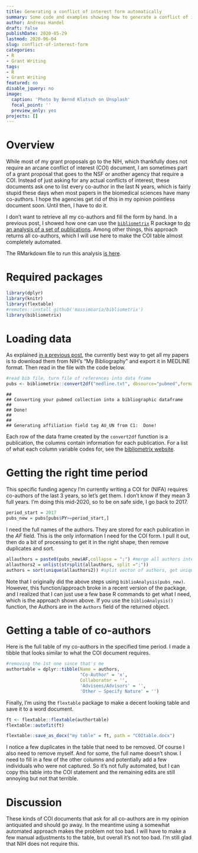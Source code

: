 ```yaml
---
title: Generating a conflict of interest form automatically
summary: Some code and examples showing how to generate a conflict of interest statement required by some funding agencies in an almost completely automated manner. 
author: Andreas Handel
draft: false
publishDate: 2020-05-29
lastmod: 2020-06-04
slug: conflict-of-interest-form
categories: 
- R 
- Grant Writing
tags: 
- R 
- Grant Writing
featured: no
disable_jquery: no
image:
  caption: 'Photo by Bernd Klutsch on Unsplash'
  focal_point: ''
  preview_only: yes
projects: []
---
```


<link href="{{< blogdown/postref >}}index_files/tabwid/tabwid.css" rel="stylesheet" />

# Overview

While most of my grant proposals go to the NIH, which thankfully does not require an arcane conflict of interest (COI) document, I am sometimes part of a grant proposal that goes to the NSF or another agency that require a COI. Instead of just asking for any actual conflicts of interest, these documents ask one to list every co-author in the last N years, which is fairly stupid these days when most papers in the biomedical sciences have many co-authors. I hope the agencies get rid of this in my opinion pointless document soon. Until then, I have to do it.

I don’t want to retrieve all my co-authors and fill the form by hand. In a previous post, I showed how one can use the [`bibliometrix`](https://www.bibliometrix.org/) R package to [do an analysis of a set of publications](/posts/publications-analysis-2/). Among other things, this approach returns all co-authors, which I will use here to make the COI table almost completely automated.

The RMarkdown file to run this analysis [is here](/post/2020-05-29-automate-conflict-of-interest-form/index.Rmarkdown).

# Required packages

``` r
library(dplyr)
library(knitr)
library(flextable)
#remotes::install_github('massimoaria/bibliometrix')
library(bibliometrix)
```

# Loading data

As explained [in a previous post](/posts/publications-analysis-2/), the currently best way to get all my papers is to download them from NIH’s “My Bibliography” and export it in MEDLINE format. Then read in the file with the code below.

``` r
#read bib file, turn file of references into data frame
pubs <- bibliometrix::convert2df("medline.txt", dbsource="pubmed",format="pubmed") 
```

    ## 
    ## Converting your pubmed collection into a bibliographic dataframe
    ## 
    ## Done!
    ## 
    ## 
    ## Generating affiliation field tag AU_UN from C1:  Done!

Each row of the data frame created by the `convert2df` function is a publication, the columns contain information for each publication.
For a list of what each column variable codes for, see the [bibliometrix website](https://www.bibliometrix.org/).

# Getting the right time period

This specific funding agency I’m currently writing a COI for (NIFA) requires co-authors of the last 3 years, so let’s get them. I don’t know if they mean 3 full years. I’m doing this mid-2020, so to be on safe side, I go back to 2017.

``` r
period_start = 2017
pubs_new = pubs[pubs$PY>=period_start,]
```

I need the full names of the authors. They are stored for each publication in the *AF* field. This is the only information I need for the COI form. I pull it out, then do a bit of processing to get it in the right shape, then remove duplicates and sort.

``` r
allauthors = paste0(pubs_new$AF,collapse = ";") #merge all authors into one vector
allauthors2 = unlist(strsplit(allauthors, split =";"))
authors = sort(unique(allauthors2)) #split vector of authors, get unique authors
```

Note that I originally did the above steps using `biblioAnalysis(pubs_new)`. However, this function/approach broke in a recent version of the package, and I realized that I can just use a few base R commands to get what I need, which is the approach shown above. If you use the `biblioAnalysis()` function, the Authors are in the `Authors` field of the returned object.

# Getting a table of co-authors

Here is the full table of my co-authors in the specified time period.
I made a tibble that looks similar to what the COI document requires.

``` r
#removing the 1st one since that's me
authortable = dplyr::tibble(Name = authors, 
                            "Co-Author" = 'x', 
                            Collaborator = '', 
                            'Advisees/Advisors' = '', 
                            'Other – Specify Nature' = '')
```

Finally, I’m using the `flextable` package to make a decent looking table and save it to a word document.

``` r
ft <- flextable::flextable(authortable)
flextable::autofit(ft)
```

<template id="ffdafec2-df5c-4090-9c57-870d8669bfa7"><style>
.tabwid table{
  border-collapse:collapse;
  line-height:1;
  margin-left:auto;
  margin-right:auto;
  border-width: 0;
  display: table;
  margin-top: 1.275em;
  margin-bottom: 1.275em;
  border-spacing: 0;
  border-color: transparent;
}
.tabwid_left table{
  margin-left:0;
}
.tabwid_right table{
  margin-right:0;
}
.tabwid td {
    padding: 0;
}
.tabwid a {
  text-decoration: none;
}
.tabwid thead {
    background-color: transparent;
}
.tabwid tfoot {
    background-color: transparent;
}
.tabwid table tr {
background-color: transparent;
}
</style><div class="tabwid"><style>.cl-e26670ac{border-collapse:collapse;}.cl-e259a82c{font-family:'Arial';font-size:11pt;font-weight:normal;font-style:normal;text-decoration:none;color:rgba(0, 0, 0, 1.00);background-color:transparent;}.cl-e259cf28{margin:0;text-align:left;border-bottom: 0 solid rgba(0, 0, 0, 1.00);border-top: 0 solid rgba(0, 0, 0, 1.00);border-left: 0 solid rgba(0, 0, 0, 1.00);border-right: 0 solid rgba(0, 0, 0, 1.00);padding-bottom:5pt;padding-top:5pt;padding-left:5pt;padding-right:5pt;line-height: 1;background-color:transparent;}.cl-e25a91ec{width:169pt;background-color:transparent;vertical-align: middle;border-bottom: 0 solid rgba(0, 0, 0, 1.00);border-top: 0 solid rgba(0, 0, 0, 1.00);border-left: 0 solid rgba(0, 0, 0, 1.00);border-right: 0 solid rgba(0, 0, 0, 1.00);margin-bottom:0;margin-top:0;margin-left:0;margin-right:0;}.cl-e25a91ed{width:110.4pt;background-color:transparent;vertical-align: middle;border-bottom: 0 solid rgba(0, 0, 0, 1.00);border-top: 0 solid rgba(0, 0, 0, 1.00);border-left: 0 solid rgba(0, 0, 0, 1.00);border-right: 0 solid rgba(0, 0, 0, 1.00);margin-bottom:0;margin-top:0;margin-left:0;margin-right:0;}.cl-e25a91ee{width:80.5pt;background-color:transparent;vertical-align: middle;border-bottom: 0 solid rgba(0, 0, 0, 1.00);border-top: 0 solid rgba(0, 0, 0, 1.00);border-left: 0 solid rgba(0, 0, 0, 1.00);border-right: 0 solid rgba(0, 0, 0, 1.00);margin-bottom:0;margin-top:0;margin-left:0;margin-right:0;}.cl-e25a91ef{width:70.7pt;background-color:transparent;vertical-align: middle;border-bottom: 0 solid rgba(0, 0, 0, 1.00);border-top: 0 solid rgba(0, 0, 0, 1.00);border-left: 0 solid rgba(0, 0, 0, 1.00);border-right: 0 solid rgba(0, 0, 0, 1.00);margin-bottom:0;margin-top:0;margin-left:0;margin-right:0;}.cl-e25a91f0{width:132.4pt;background-color:transparent;vertical-align: middle;border-bottom: 0 solid rgba(0, 0, 0, 1.00);border-top: 0 solid rgba(0, 0, 0, 1.00);border-left: 0 solid rgba(0, 0, 0, 1.00);border-right: 0 solid rgba(0, 0, 0, 1.00);margin-bottom:0;margin-top:0;margin-left:0;margin-right:0;}.cl-e25a91f1{width:110.4pt;background-color:transparent;vertical-align: middle;border-bottom: 0 solid rgba(0, 0, 0, 1.00);border-top: 0 solid rgba(0, 0, 0, 1.00);border-left: 0 solid rgba(0, 0, 0, 1.00);border-right: 0 solid rgba(0, 0, 0, 1.00);margin-bottom:0;margin-top:0;margin-left:0;margin-right:0;}.cl-e25a91f2{width:132.4pt;background-color:transparent;vertical-align: middle;border-bottom: 0 solid rgba(0, 0, 0, 1.00);border-top: 0 solid rgba(0, 0, 0, 1.00);border-left: 0 solid rgba(0, 0, 0, 1.00);border-right: 0 solid rgba(0, 0, 0, 1.00);margin-bottom:0;margin-top:0;margin-left:0;margin-right:0;}.cl-e25a91f3{width:80.5pt;background-color:transparent;vertical-align: middle;border-bottom: 0 solid rgba(0, 0, 0, 1.00);border-top: 0 solid rgba(0, 0, 0, 1.00);border-left: 0 solid rgba(0, 0, 0, 1.00);border-right: 0 solid rgba(0, 0, 0, 1.00);margin-bottom:0;margin-top:0;margin-left:0;margin-right:0;}.cl-e25a91f4{width:169pt;background-color:transparent;vertical-align: middle;border-bottom: 0 solid rgba(0, 0, 0, 1.00);border-top: 0 solid rgba(0, 0, 0, 1.00);border-left: 0 solid rgba(0, 0, 0, 1.00);border-right: 0 solid rgba(0, 0, 0, 1.00);margin-bottom:0;margin-top:0;margin-left:0;margin-right:0;}.cl-e25a91f5{width:70.7pt;background-color:transparent;vertical-align: middle;border-bottom: 0 solid rgba(0, 0, 0, 1.00);border-top: 0 solid rgba(0, 0, 0, 1.00);border-left: 0 solid rgba(0, 0, 0, 1.00);border-right: 0 solid rgba(0, 0, 0, 1.00);margin-bottom:0;margin-top:0;margin-left:0;margin-right:0;}.cl-e25a91f6{width:110.4pt;background-color:transparent;vertical-align: middle;border-bottom: 0 solid rgba(0, 0, 0, 1.00);border-top: 0 solid rgba(0, 0, 0, 1.00);border-left: 0 solid rgba(0, 0, 0, 1.00);border-right: 0 solid rgba(0, 0, 0, 1.00);margin-bottom:0;margin-top:0;margin-left:0;margin-right:0;}.cl-e25ab8de{width:169pt;background-color:transparent;vertical-align: middle;border-bottom: 0 solid rgba(0, 0, 0, 1.00);border-top: 0 solid rgba(0, 0, 0, 1.00);border-left: 0 solid rgba(0, 0, 0, 1.00);border-right: 0 solid rgba(0, 0, 0, 1.00);margin-bottom:0;margin-top:0;margin-left:0;margin-right:0;}.cl-e25ab8df{width:80.5pt;background-color:transparent;vertical-align: middle;border-bottom: 0 solid rgba(0, 0, 0, 1.00);border-top: 0 solid rgba(0, 0, 0, 1.00);border-left: 0 solid rgba(0, 0, 0, 1.00);border-right: 0 solid rgba(0, 0, 0, 1.00);margin-bottom:0;margin-top:0;margin-left:0;margin-right:0;}.cl-e25ab8e0{width:70.7pt;background-color:transparent;vertical-align: middle;border-bottom: 0 solid rgba(0, 0, 0, 1.00);border-top: 0 solid rgba(0, 0, 0, 1.00);border-left: 0 solid rgba(0, 0, 0, 1.00);border-right: 0 solid rgba(0, 0, 0, 1.00);margin-bottom:0;margin-top:0;margin-left:0;margin-right:0;}.cl-e25ab8e1{width:132.4pt;background-color:transparent;vertical-align: middle;border-bottom: 0 solid rgba(0, 0, 0, 1.00);border-top: 0 solid rgba(0, 0, 0, 1.00);border-left: 0 solid rgba(0, 0, 0, 1.00);border-right: 0 solid rgba(0, 0, 0, 1.00);margin-bottom:0;margin-top:0;margin-left:0;margin-right:0;}.cl-e25ab8e2{width:110.4pt;background-color:transparent;vertical-align: middle;border-bottom: 2pt solid rgba(102, 102, 102, 1.00);border-top: 0 solid rgba(0, 0, 0, 1.00);border-left: 0 solid rgba(0, 0, 0, 1.00);border-right: 0 solid rgba(0, 0, 0, 1.00);margin-bottom:0;margin-top:0;margin-left:0;margin-right:0;}.cl-e25ab8e3{width:132.4pt;background-color:transparent;vertical-align: middle;border-bottom: 2pt solid rgba(102, 102, 102, 1.00);border-top: 0 solid rgba(0, 0, 0, 1.00);border-left: 0 solid rgba(0, 0, 0, 1.00);border-right: 0 solid rgba(0, 0, 0, 1.00);margin-bottom:0;margin-top:0;margin-left:0;margin-right:0;}.cl-e25ab8e4{width:80.5pt;background-color:transparent;vertical-align: middle;border-bottom: 2pt solid rgba(102, 102, 102, 1.00);border-top: 0 solid rgba(0, 0, 0, 1.00);border-left: 0 solid rgba(0, 0, 0, 1.00);border-right: 0 solid rgba(0, 0, 0, 1.00);margin-bottom:0;margin-top:0;margin-left:0;margin-right:0;}.cl-e25ab8e5{width:70.7pt;background-color:transparent;vertical-align: middle;border-bottom: 2pt solid rgba(102, 102, 102, 1.00);border-top: 0 solid rgba(0, 0, 0, 1.00);border-left: 0 solid rgba(0, 0, 0, 1.00);border-right: 0 solid rgba(0, 0, 0, 1.00);margin-bottom:0;margin-top:0;margin-left:0;margin-right:0;}.cl-e25ab8e6{width:169pt;background-color:transparent;vertical-align: middle;border-bottom: 2pt solid rgba(102, 102, 102, 1.00);border-top: 0 solid rgba(0, 0, 0, 1.00);border-left: 0 solid rgba(0, 0, 0, 1.00);border-right: 0 solid rgba(0, 0, 0, 1.00);margin-bottom:0;margin-top:0;margin-left:0;margin-right:0;}.cl-e25ab8e7{width:70.7pt;background-color:transparent;vertical-align: middle;border-bottom: 2pt solid rgba(102, 102, 102, 1.00);border-top: 2pt solid rgba(102, 102, 102, 1.00);border-left: 0 solid rgba(0, 0, 0, 1.00);border-right: 0 solid rgba(0, 0, 0, 1.00);margin-bottom:0;margin-top:0;margin-left:0;margin-right:0;}.cl-e25ab8e8{width:80.5pt;background-color:transparent;vertical-align: middle;border-bottom: 2pt solid rgba(102, 102, 102, 1.00);border-top: 2pt solid rgba(102, 102, 102, 1.00);border-left: 0 solid rgba(0, 0, 0, 1.00);border-right: 0 solid rgba(0, 0, 0, 1.00);margin-bottom:0;margin-top:0;margin-left:0;margin-right:0;}.cl-e25adfd0{width:110.4pt;background-color:transparent;vertical-align: middle;border-bottom: 2pt solid rgba(102, 102, 102, 1.00);border-top: 2pt solid rgba(102, 102, 102, 1.00);border-left: 0 solid rgba(0, 0, 0, 1.00);border-right: 0 solid rgba(0, 0, 0, 1.00);margin-bottom:0;margin-top:0;margin-left:0;margin-right:0;}.cl-e25adfd1{width:132.4pt;background-color:transparent;vertical-align: middle;border-bottom: 2pt solid rgba(102, 102, 102, 1.00);border-top: 2pt solid rgba(102, 102, 102, 1.00);border-left: 0 solid rgba(0, 0, 0, 1.00);border-right: 0 solid rgba(0, 0, 0, 1.00);margin-bottom:0;margin-top:0;margin-left:0;margin-right:0;}.cl-e25adfd2{width:169pt;background-color:transparent;vertical-align: middle;border-bottom: 2pt solid rgba(102, 102, 102, 1.00);border-top: 2pt solid rgba(102, 102, 102, 1.00);border-left: 0 solid rgba(0, 0, 0, 1.00);border-right: 0 solid rgba(0, 0, 0, 1.00);margin-bottom:0;margin-top:0;margin-left:0;margin-right:0;}</style><table class='cl-e26670ac'>
<thead><tr style="overflow-wrap:break-word;"><td class="cl-e25adfd2"><p class="cl-e259cf28"><span class="cl-e259a82c">Name</span></p></td><td class="cl-e25ab8e7"><p class="cl-e259cf28"><span class="cl-e259a82c">Co-Author</span></p></td><td class="cl-e25ab8e8"><p class="cl-e259cf28"><span class="cl-e259a82c">Collaborator</span></p></td><td class="cl-e25adfd0"><p class="cl-e259cf28"><span class="cl-e259a82c">Advisees/Advisors</span></p></td><td class="cl-e25adfd1"><p class="cl-e259cf28"><span class="cl-e259a82c">Other – Specify Nature</span></p></td></tr></thead><tbody><tr style="overflow-wrap:break-word;"><td class="cl-e25a91ec"><p class="cl-e259cf28"><span class="cl-e259a82c">AHMED, HASAN</span></p></td><td class="cl-e25a91ef"><p class="cl-e259cf28"><span class="cl-e259a82c">x</span></p></td><td class="cl-e25a91ee"><p class="cl-e259cf28"><span class="cl-e259a82c"></span></p></td><td class="cl-e25a91ed"><p class="cl-e259cf28"><span class="cl-e259a82c"></span></p></td><td class="cl-e25a91f0"><p class="cl-e259cf28"><span class="cl-e259a82c"></span></p></td></tr><tr style="overflow-wrap:break-word;"><td class="cl-e25ab8de"><p class="cl-e259cf28"><span class="cl-e259a82c">ALIKHAN, MALIHA A</span></p></td><td class="cl-e25ab8e0"><p class="cl-e259cf28"><span class="cl-e259a82c">x</span></p></td><td class="cl-e25ab8df"><p class="cl-e259cf28"><span class="cl-e259a82c"></span></p></td><td class="cl-e25a91f6"><p class="cl-e259cf28"><span class="cl-e259a82c"></span></p></td><td class="cl-e25ab8e1"><p class="cl-e259cf28"><span class="cl-e259a82c"></span></p></td></tr><tr style="overflow-wrap:break-word;"><td class="cl-e25ab8de"><p class="cl-e259cf28"><span class="cl-e259a82c">AMANNA, IAN J</span></p></td><td class="cl-e25ab8e0"><p class="cl-e259cf28"><span class="cl-e259a82c">x</span></p></td><td class="cl-e25ab8df"><p class="cl-e259cf28"><span class="cl-e259a82c"></span></p></td><td class="cl-e25a91f6"><p class="cl-e259cf28"><span class="cl-e259a82c"></span></p></td><td class="cl-e25ab8e1"><p class="cl-e259cf28"><span class="cl-e259a82c"></span></p></td></tr><tr style="overflow-wrap:break-word;"><td class="cl-e25a91ec"><p class="cl-e259cf28"><span class="cl-e259a82c">ANTIA, ALICE</span></p></td><td class="cl-e25a91ef"><p class="cl-e259cf28"><span class="cl-e259a82c">x</span></p></td><td class="cl-e25a91ee"><p class="cl-e259cf28"><span class="cl-e259a82c"></span></p></td><td class="cl-e25a91ed"><p class="cl-e259cf28"><span class="cl-e259a82c"></span></p></td><td class="cl-e25a91f0"><p class="cl-e259cf28"><span class="cl-e259a82c"></span></p></td></tr><tr style="overflow-wrap:break-word;"><td class="cl-e25a91f4"><p class="cl-e259cf28"><span class="cl-e259a82c">ANTIA, RUSTOM</span></p></td><td class="cl-e25a91f5"><p class="cl-e259cf28"><span class="cl-e259a82c">x</span></p></td><td class="cl-e25a91f3"><p class="cl-e259cf28"><span class="cl-e259a82c"></span></p></td><td class="cl-e25a91f1"><p class="cl-e259cf28"><span class="cl-e259a82c"></span></p></td><td class="cl-e25a91f2"><p class="cl-e259cf28"><span class="cl-e259a82c"></span></p></td></tr><tr style="overflow-wrap:break-word;"><td class="cl-e25a91f4"><p class="cl-e259cf28"><span class="cl-e259a82c">BOOM, W HENRY</span></p></td><td class="cl-e25a91f5"><p class="cl-e259cf28"><span class="cl-e259a82c">x</span></p></td><td class="cl-e25a91f3"><p class="cl-e259cf28"><span class="cl-e259a82c"></span></p></td><td class="cl-e25a91f1"><p class="cl-e259cf28"><span class="cl-e259a82c"></span></p></td><td class="cl-e25a91f2"><p class="cl-e259cf28"><span class="cl-e259a82c"></span></p></td></tr><tr style="overflow-wrap:break-word;"><td class="cl-e25a91ec"><p class="cl-e259cf28"><span class="cl-e259a82c">BULUSHEVA, IRINA</span></p></td><td class="cl-e25a91ef"><p class="cl-e259cf28"><span class="cl-e259a82c">x</span></p></td><td class="cl-e25a91ee"><p class="cl-e259cf28"><span class="cl-e259a82c"></span></p></td><td class="cl-e25a91ed"><p class="cl-e259cf28"><span class="cl-e259a82c"></span></p></td><td class="cl-e25a91f0"><p class="cl-e259cf28"><span class="cl-e259a82c"></span></p></td></tr><tr style="overflow-wrap:break-word;"><td class="cl-e25a91f4"><p class="cl-e259cf28"><span class="cl-e259a82c">CARLSON, NICHOLE E</span></p></td><td class="cl-e25a91f5"><p class="cl-e259cf28"><span class="cl-e259a82c">x</span></p></td><td class="cl-e25a91f3"><p class="cl-e259cf28"><span class="cl-e259a82c"></span></p></td><td class="cl-e25a91f1"><p class="cl-e259cf28"><span class="cl-e259a82c"></span></p></td><td class="cl-e25a91f2"><p class="cl-e259cf28"><span class="cl-e259a82c"></span></p></td></tr><tr style="overflow-wrap:break-word;"><td class="cl-e25a91f4"><p class="cl-e259cf28"><span class="cl-e259a82c">CASTELLANOS, M E</span></p></td><td class="cl-e25a91f5"><p class="cl-e259cf28"><span class="cl-e259a82c">x</span></p></td><td class="cl-e25a91f3"><p class="cl-e259cf28"><span class="cl-e259a82c"></span></p></td><td class="cl-e25a91f1"><p class="cl-e259cf28"><span class="cl-e259a82c"></span></p></td><td class="cl-e25a91f2"><p class="cl-e259cf28"><span class="cl-e259a82c"></span></p></td></tr><tr style="overflow-wrap:break-word;"><td class="cl-e25a91f4"><p class="cl-e259cf28"><span class="cl-e259a82c">CASTELLANOS, MARIA</span></p></td><td class="cl-e25a91f5"><p class="cl-e259cf28"><span class="cl-e259a82c">x</span></p></td><td class="cl-e25a91f3"><p class="cl-e259cf28"><span class="cl-e259a82c"></span></p></td><td class="cl-e25a91f1"><p class="cl-e259cf28"><span class="cl-e259a82c"></span></p></td><td class="cl-e25a91f2"><p class="cl-e259cf28"><span class="cl-e259a82c"></span></p></td></tr><tr style="overflow-wrap:break-word;"><td class="cl-e25a91ec"><p class="cl-e259cf28"><span class="cl-e259a82c">CHAKRABURTY, SRIJITA</span></p></td><td class="cl-e25a91ef"><p class="cl-e259cf28"><span class="cl-e259a82c">x</span></p></td><td class="cl-e25a91ee"><p class="cl-e259cf28"><span class="cl-e259a82c"></span></p></td><td class="cl-e25a91ed"><p class="cl-e259cf28"><span class="cl-e259a82c"></span></p></td><td class="cl-e25a91f0"><p class="cl-e259cf28"><span class="cl-e259a82c"></span></p></td></tr><tr style="overflow-wrap:break-word;"><td class="cl-e25a91ec"><p class="cl-e259cf28"><span class="cl-e259a82c">CHEN, ENFU</span></p></td><td class="cl-e25a91ef"><p class="cl-e259cf28"><span class="cl-e259a82c">x</span></p></td><td class="cl-e25a91ee"><p class="cl-e259cf28"><span class="cl-e259a82c"></span></p></td><td class="cl-e25a91ed"><p class="cl-e259cf28"><span class="cl-e259a82c"></span></p></td><td class="cl-e25a91f0"><p class="cl-e259cf28"><span class="cl-e259a82c"></span></p></td></tr><tr style="overflow-wrap:break-word;"><td class="cl-e25a91ec"><p class="cl-e259cf28"><span class="cl-e259a82c">CHENG, WEI</span></p></td><td class="cl-e25a91ef"><p class="cl-e259cf28"><span class="cl-e259a82c">x</span></p></td><td class="cl-e25a91ee"><p class="cl-e259cf28"><span class="cl-e259a82c"></span></p></td><td class="cl-e25a91ed"><p class="cl-e259cf28"><span class="cl-e259a82c"></span></p></td><td class="cl-e25a91f0"><p class="cl-e259cf28"><span class="cl-e259a82c"></span></p></td></tr><tr style="overflow-wrap:break-word;"><td class="cl-e25a91f4"><p class="cl-e259cf28"><span class="cl-e259a82c">COATES, P TOBY</span></p></td><td class="cl-e25a91f5"><p class="cl-e259cf28"><span class="cl-e259a82c">x</span></p></td><td class="cl-e25a91f3"><p class="cl-e259cf28"><span class="cl-e259a82c"></span></p></td><td class="cl-e25a91f1"><p class="cl-e259cf28"><span class="cl-e259a82c"></span></p></td><td class="cl-e25a91f2"><p class="cl-e259cf28"><span class="cl-e259a82c"></span></p></td></tr><tr style="overflow-wrap:break-word;"><td class="cl-e25a91f4"><p class="cl-e259cf28"><span class="cl-e259a82c">CROFT, NATHAN P</span></p></td><td class="cl-e25a91f5"><p class="cl-e259cf28"><span class="cl-e259a82c">x</span></p></td><td class="cl-e25a91f3"><p class="cl-e259cf28"><span class="cl-e259a82c"></span></p></td><td class="cl-e25a91f1"><p class="cl-e259cf28"><span class="cl-e259a82c"></span></p></td><td class="cl-e25a91f2"><p class="cl-e259cf28"><span class="cl-e259a82c"></span></p></td></tr><tr style="overflow-wrap:break-word;"><td class="cl-e25ab8de"><p class="cl-e259cf28"><span class="cl-e259a82c">DALE, ARIELLA PERRY</span></p></td><td class="cl-e25ab8e0"><p class="cl-e259cf28"><span class="cl-e259a82c">x</span></p></td><td class="cl-e25ab8df"><p class="cl-e259cf28"><span class="cl-e259a82c"></span></p></td><td class="cl-e25a91f6"><p class="cl-e259cf28"><span class="cl-e259a82c"></span></p></td><td class="cl-e25ab8e1"><p class="cl-e259cf28"><span class="cl-e259a82c"></span></p></td></tr><tr style="overflow-wrap:break-word;"><td class="cl-e25a91f4"><p class="cl-e259cf28"><span class="cl-e259a82c">DENHOLM, J T</span></p></td><td class="cl-e25a91f5"><p class="cl-e259cf28"><span class="cl-e259a82c">x</span></p></td><td class="cl-e25a91f3"><p class="cl-e259cf28"><span class="cl-e259a82c"></span></p></td><td class="cl-e25a91f1"><p class="cl-e259cf28"><span class="cl-e259a82c"></span></p></td><td class="cl-e25a91f2"><p class="cl-e259cf28"><span class="cl-e259a82c"></span></p></td></tr><tr style="overflow-wrap:break-word;"><td class="cl-e25a91f4"><p class="cl-e259cf28"><span class="cl-e259a82c">DOBBIN, KEVIN</span></p></td><td class="cl-e25a91f5"><p class="cl-e259cf28"><span class="cl-e259a82c">x</span></p></td><td class="cl-e25a91f3"><p class="cl-e259cf28"><span class="cl-e259a82c"></span></p></td><td class="cl-e25a91f1"><p class="cl-e259cf28"><span class="cl-e259a82c"></span></p></td><td class="cl-e25a91f2"><p class="cl-e259cf28"><span class="cl-e259a82c"></span></p></td></tr><tr style="overflow-wrap:break-word;"><td class="cl-e25ab8de"><p class="cl-e259cf28"><span class="cl-e259a82c">DUDEK, NADINE L</span></p></td><td class="cl-e25ab8e0"><p class="cl-e259cf28"><span class="cl-e259a82c">x</span></p></td><td class="cl-e25ab8df"><p class="cl-e259cf28"><span class="cl-e259a82c"></span></p></td><td class="cl-e25a91f6"><p class="cl-e259cf28"><span class="cl-e259a82c"></span></p></td><td class="cl-e25ab8e1"><p class="cl-e259cf28"><span class="cl-e259a82c"></span></p></td></tr><tr style="overflow-wrap:break-word;"><td class="cl-e25ab8de"><p class="cl-e259cf28"><span class="cl-e259a82c">EBELL, MARK</span></p></td><td class="cl-e25ab8e0"><p class="cl-e259cf28"><span class="cl-e259a82c">x</span></p></td><td class="cl-e25ab8df"><p class="cl-e259cf28"><span class="cl-e259a82c"></span></p></td><td class="cl-e25a91f6"><p class="cl-e259cf28"><span class="cl-e259a82c"></span></p></td><td class="cl-e25ab8e1"><p class="cl-e259cf28"><span class="cl-e259a82c"></span></p></td></tr><tr style="overflow-wrap:break-word;"><td class="cl-e25ab8de"><p class="cl-e259cf28"><span class="cl-e259a82c">EBELL, MARK H</span></p></td><td class="cl-e25ab8e0"><p class="cl-e259cf28"><span class="cl-e259a82c">x</span></p></td><td class="cl-e25ab8df"><p class="cl-e259cf28"><span class="cl-e259a82c"></span></p></td><td class="cl-e25a91f6"><p class="cl-e259cf28"><span class="cl-e259a82c"></span></p></td><td class="cl-e25ab8e1"><p class="cl-e259cf28"><span class="cl-e259a82c"></span></p></td></tr><tr style="overflow-wrap:break-word;"><td class="cl-e25a91ec"><p class="cl-e259cf28"><span class="cl-e259a82c">EGGENHUIZEN, PETER J</span></p></td><td class="cl-e25a91ef"><p class="cl-e259cf28"><span class="cl-e259a82c">x</span></p></td><td class="cl-e25a91ee"><p class="cl-e259cf28"><span class="cl-e259a82c"></span></p></td><td class="cl-e25a91ed"><p class="cl-e259cf28"><span class="cl-e259a82c"></span></p></td><td class="cl-e25a91f0"><p class="cl-e259cf28"><span class="cl-e259a82c"></span></p></td></tr><tr style="overflow-wrap:break-word;"><td class="cl-e25a91f4"><p class="cl-e259cf28"><span class="cl-e259a82c">FOREHAND, RONALD</span></p></td><td class="cl-e25a91f5"><p class="cl-e259cf28"><span class="cl-e259a82c">x</span></p></td><td class="cl-e25a91f3"><p class="cl-e259cf28"><span class="cl-e259a82c"></span></p></td><td class="cl-e25a91f1"><p class="cl-e259cf28"><span class="cl-e259a82c"></span></p></td><td class="cl-e25a91f2"><p class="cl-e259cf28"><span class="cl-e259a82c"></span></p></td></tr><tr style="overflow-wrap:break-word;"><td class="cl-e25a91ec"><p class="cl-e259cf28"><span class="cl-e259a82c">FUGGER, LARS</span></p></td><td class="cl-e25a91ef"><p class="cl-e259cf28"><span class="cl-e259a82c">x</span></p></td><td class="cl-e25a91ee"><p class="cl-e259cf28"><span class="cl-e259a82c"></span></p></td><td class="cl-e25a91ed"><p class="cl-e259cf28"><span class="cl-e259a82c"></span></p></td><td class="cl-e25a91f0"><p class="cl-e259cf28"><span class="cl-e259a82c"></span></p></td></tr><tr style="overflow-wrap:break-word;"><td class="cl-e25a91f4"><p class="cl-e259cf28"><span class="cl-e259a82c">GAN, POH Y</span></p></td><td class="cl-e25a91f5"><p class="cl-e259cf28"><span class="cl-e259a82c">x</span></p></td><td class="cl-e25a91f3"><p class="cl-e259cf28"><span class="cl-e259a82c"></span></p></td><td class="cl-e25a91f1"><p class="cl-e259cf28"><span class="cl-e259a82c"></span></p></td><td class="cl-e25a91f2"><p class="cl-e259cf28"><span class="cl-e259a82c"></span></p></td></tr><tr style="overflow-wrap:break-word;"><td class="cl-e25a91f4"><p class="cl-e259cf28"><span class="cl-e259a82c">GARCIA-SASTRE, ADOLFO</span></p></td><td class="cl-e25a91f5"><p class="cl-e259cf28"><span class="cl-e259a82c">x</span></p></td><td class="cl-e25a91f3"><p class="cl-e259cf28"><span class="cl-e259a82c"></span></p></td><td class="cl-e25a91f1"><p class="cl-e259cf28"><span class="cl-e259a82c"></span></p></td><td class="cl-e25a91f2"><p class="cl-e259cf28"><span class="cl-e259a82c"></span></p></td></tr><tr style="overflow-wrap:break-word;"><td class="cl-e25a91f4"><p class="cl-e259cf28"><span class="cl-e259a82c">GREGERSEN, JON W</span></p></td><td class="cl-e25a91f5"><p class="cl-e259cf28"><span class="cl-e259a82c">x</span></p></td><td class="cl-e25a91f3"><p class="cl-e259cf28"><span class="cl-e259a82c"></span></p></td><td class="cl-e25a91f1"><p class="cl-e259cf28"><span class="cl-e259a82c"></span></p></td><td class="cl-e25a91f2"><p class="cl-e259cf28"><span class="cl-e259a82c"></span></p></td></tr><tr style="overflow-wrap:break-word;"><td class="cl-e25a91ec"><p class="cl-e259cf28"><span class="cl-e259a82c">GUAN, JING</span></p></td><td class="cl-e25a91ef"><p class="cl-e259cf28"><span class="cl-e259a82c">x</span></p></td><td class="cl-e25a91ee"><p class="cl-e259cf28"><span class="cl-e259a82c"></span></p></td><td class="cl-e25a91ed"><p class="cl-e259cf28"><span class="cl-e259a82c"></span></p></td><td class="cl-e25a91f0"><p class="cl-e259cf28"><span class="cl-e259a82c"></span></p></td></tr><tr style="overflow-wrap:break-word;"><td class="cl-e25a91f4"><p class="cl-e259cf28"><span class="cl-e259a82c">HALLORAN, M ELIZABETH</span></p></td><td class="cl-e25a91f5"><p class="cl-e259cf28"><span class="cl-e259a82c">x</span></p></td><td class="cl-e25a91f3"><p class="cl-e259cf28"><span class="cl-e259a82c"></span></p></td><td class="cl-e25a91f1"><p class="cl-e259cf28"><span class="cl-e259a82c"></span></p></td><td class="cl-e25a91f2"><p class="cl-e259cf28"><span class="cl-e259a82c"></span></p></td></tr><tr style="overflow-wrap:break-word;"><td class="cl-e25ab8de"><p class="cl-e259cf28"><span class="cl-e259a82c">HANDEL, A</span></p></td><td class="cl-e25ab8e0"><p class="cl-e259cf28"><span class="cl-e259a82c">x</span></p></td><td class="cl-e25ab8df"><p class="cl-e259cf28"><span class="cl-e259a82c"></span></p></td><td class="cl-e25a91f6"><p class="cl-e259cf28"><span class="cl-e259a82c"></span></p></td><td class="cl-e25ab8e1"><p class="cl-e259cf28"><span class="cl-e259a82c"></span></p></td></tr><tr style="overflow-wrap:break-word;"><td class="cl-e25a91ec"><p class="cl-e259cf28"><span class="cl-e259a82c">HANDEL, ANDREAS</span></p></td><td class="cl-e25a91ef"><p class="cl-e259cf28"><span class="cl-e259a82c">x</span></p></td><td class="cl-e25a91ee"><p class="cl-e259cf28"><span class="cl-e259a82c"></span></p></td><td class="cl-e25a91ed"><p class="cl-e259cf28"><span class="cl-e259a82c"></span></p></td><td class="cl-e25a91f0"><p class="cl-e259cf28"><span class="cl-e259a82c"></span></p></td></tr><tr style="overflow-wrap:break-word;"><td class="cl-e25a91f4"><p class="cl-e259cf28"><span class="cl-e259a82c">HECKMAN, TIMOTHY G</span></p></td><td class="cl-e25a91f5"><p class="cl-e259cf28"><span class="cl-e259a82c">x</span></p></td><td class="cl-e25a91f3"><p class="cl-e259cf28"><span class="cl-e259a82c"></span></p></td><td class="cl-e25a91f1"><p class="cl-e259cf28"><span class="cl-e259a82c"></span></p></td><td class="cl-e25a91f2"><p class="cl-e259cf28"><span class="cl-e259a82c"></span></p></td></tr><tr style="overflow-wrap:break-word;"><td class="cl-e25a91f4"><p class="cl-e259cf28"><span class="cl-e259a82c">HOLDSWORTH, STEPHEN R</span></p></td><td class="cl-e25a91f5"><p class="cl-e259cf28"><span class="cl-e259a82c">x</span></p></td><td class="cl-e25a91f3"><p class="cl-e259cf28"><span class="cl-e259a82c"></span></p></td><td class="cl-e25a91f1"><p class="cl-e259cf28"><span class="cl-e259a82c"></span></p></td><td class="cl-e25a91f2"><p class="cl-e259cf28"><span class="cl-e259a82c"></span></p></td></tr><tr style="overflow-wrap:break-word;"><td class="cl-e25a91f4"><p class="cl-e259cf28"><span class="cl-e259a82c">HOLT, STEPHEN G</span></p></td><td class="cl-e25a91f5"><p class="cl-e259cf28"><span class="cl-e259a82c">x</span></p></td><td class="cl-e25a91f3"><p class="cl-e259cf28"><span class="cl-e259a82c"></span></p></td><td class="cl-e25a91f1"><p class="cl-e259cf28"><span class="cl-e259a82c"></span></p></td><td class="cl-e25a91f2"><p class="cl-e259cf28"><span class="cl-e259a82c"></span></p></td></tr><tr style="overflow-wrap:break-word;"><td class="cl-e25a91f4"><p class="cl-e259cf28"><span class="cl-e259a82c">HOUBEN, R M G J</span></p></td><td class="cl-e25a91f5"><p class="cl-e259cf28"><span class="cl-e259a82c">x</span></p></td><td class="cl-e25a91f3"><p class="cl-e259cf28"><span class="cl-e259a82c"></span></p></td><td class="cl-e25a91f1"><p class="cl-e259cf28"><span class="cl-e259a82c"></span></p></td><td class="cl-e25a91f2"><p class="cl-e259cf28"><span class="cl-e259a82c"></span></p></td></tr><tr style="overflow-wrap:break-word;"><td class="cl-e25a91f4"><p class="cl-e259cf28"><span class="cl-e259a82c">HUANG, HAODI</span></p></td><td class="cl-e25a91f5"><p class="cl-e259cf28"><span class="cl-e259a82c">x</span></p></td><td class="cl-e25a91f3"><p class="cl-e259cf28"><span class="cl-e259a82c"></span></p></td><td class="cl-e25a91f1"><p class="cl-e259cf28"><span class="cl-e259a82c"></span></p></td><td class="cl-e25a91f2"><p class="cl-e259cf28"><span class="cl-e259a82c"></span></p></td></tr><tr style="overflow-wrap:break-word;"><td class="cl-e25a91f4"><p class="cl-e259cf28"><span class="cl-e259a82c">HUDSON, BILLY G</span></p></td><td class="cl-e25a91f5"><p class="cl-e259cf28"><span class="cl-e259a82c">x</span></p></td><td class="cl-e25a91f3"><p class="cl-e259cf28"><span class="cl-e259a82c"></span></p></td><td class="cl-e25a91f1"><p class="cl-e259cf28"><span class="cl-e259a82c"></span></p></td><td class="cl-e25a91f2"><p class="cl-e259cf28"><span class="cl-e259a82c"></span></p></td></tr><tr style="overflow-wrap:break-word;"><td class="cl-e25a91f4"><p class="cl-e259cf28"><span class="cl-e259a82c">HUO, XIANG</span></p></td><td class="cl-e25a91f5"><p class="cl-e259cf28"><span class="cl-e259a82c">x</span></p></td><td class="cl-e25a91f3"><p class="cl-e259cf28"><span class="cl-e259a82c"></span></p></td><td class="cl-e25a91f1"><p class="cl-e259cf28"><span class="cl-e259a82c"></span></p></td><td class="cl-e25a91f2"><p class="cl-e259cf28"><span class="cl-e259a82c"></span></p></td></tr><tr style="overflow-wrap:break-word;"><td class="cl-e25a91ec"><p class="cl-e259cf28"><span class="cl-e259a82c">HUYNH, MEGAN</span></p></td><td class="cl-e25a91ef"><p class="cl-e259cf28"><span class="cl-e259a82c">x</span></p></td><td class="cl-e25a91ee"><p class="cl-e259cf28"><span class="cl-e259a82c"></span></p></td><td class="cl-e25a91ed"><p class="cl-e259cf28"><span class="cl-e259a82c"></span></p></td><td class="cl-e25a91f0"><p class="cl-e259cf28"><span class="cl-e259a82c"></span></p></td></tr><tr style="overflow-wrap:break-word;"><td class="cl-e25a91f4"><p class="cl-e259cf28"><span class="cl-e259a82c">JOLOBA, MOSES L</span></p></td><td class="cl-e25a91f5"><p class="cl-e259cf28"><span class="cl-e259a82c">x</span></p></td><td class="cl-e25a91f3"><p class="cl-e259cf28"><span class="cl-e259a82c"></span></p></td><td class="cl-e25a91f1"><p class="cl-e259cf28"><span class="cl-e259a82c"></span></p></td><td class="cl-e25a91f2"><p class="cl-e259cf28"><span class="cl-e259a82c"></span></p></td></tr><tr style="overflow-wrap:break-word;"><td class="cl-e25ab8de"><p class="cl-e259cf28"><span class="cl-e259a82c">KAKAIRE, R</span></p></td><td class="cl-e25ab8e0"><p class="cl-e259cf28"><span class="cl-e259a82c">x</span></p></td><td class="cl-e25ab8df"><p class="cl-e259cf28"><span class="cl-e259a82c"></span></p></td><td class="cl-e25a91f6"><p class="cl-e259cf28"><span class="cl-e259a82c"></span></p></td><td class="cl-e25ab8e1"><p class="cl-e259cf28"><span class="cl-e259a82c"></span></p></td></tr><tr style="overflow-wrap:break-word;"><td class="cl-e25a91ec"><p class="cl-e259cf28"><span class="cl-e259a82c">KIRIMUNDA, S</span></p></td><td class="cl-e25a91ef"><p class="cl-e259cf28"><span class="cl-e259a82c">x</span></p></td><td class="cl-e25a91ee"><p class="cl-e259cf28"><span class="cl-e259a82c"></span></p></td><td class="cl-e25a91ed"><p class="cl-e259cf28"><span class="cl-e259a82c"></span></p></td><td class="cl-e25a91f0"><p class="cl-e259cf28"><span class="cl-e259a82c"></span></p></td></tr><tr style="overflow-wrap:break-word;"><td class="cl-e25a91ec"><p class="cl-e259cf28"><span class="cl-e259a82c">KITCHING, A RICHARD</span></p></td><td class="cl-e25a91ef"><p class="cl-e259cf28"><span class="cl-e259a82c">x</span></p></td><td class="cl-e25a91ee"><p class="cl-e259cf28"><span class="cl-e259a82c"></span></p></td><td class="cl-e25a91ed"><p class="cl-e259cf28"><span class="cl-e259a82c"></span></p></td><td class="cl-e25a91f0"><p class="cl-e259cf28"><span class="cl-e259a82c"></span></p></td></tr><tr style="overflow-wrap:break-word;"><td class="cl-e25ab8de"><p class="cl-e259cf28"><span class="cl-e259a82c">KIWANUKA, N</span></p></td><td class="cl-e25ab8e0"><p class="cl-e259cf28"><span class="cl-e259a82c">x</span></p></td><td class="cl-e25ab8df"><p class="cl-e259cf28"><span class="cl-e259a82c"></span></p></td><td class="cl-e25a91f6"><p class="cl-e259cf28"><span class="cl-e259a82c"></span></p></td><td class="cl-e25ab8e1"><p class="cl-e259cf28"><span class="cl-e259a82c"></span></p></td></tr><tr style="overflow-wrap:break-word;"><td class="cl-e25a91f4"><p class="cl-e259cf28"><span class="cl-e259a82c">LA GRUTA, NICOLE L</span></p></td><td class="cl-e25a91f5"><p class="cl-e259cf28"><span class="cl-e259a82c">x</span></p></td><td class="cl-e25a91f3"><p class="cl-e259cf28"><span class="cl-e259a82c"></span></p></td><td class="cl-e25a91f1"><p class="cl-e259cf28"><span class="cl-e259a82c"></span></p></td><td class="cl-e25a91f2"><p class="cl-e259cf28"><span class="cl-e259a82c"></span></p></td></tr><tr style="overflow-wrap:break-word;"><td class="cl-e25a91ec"><p class="cl-e259cf28"><span class="cl-e259a82c">LI, CHANGWEI</span></p></td><td class="cl-e25a91ef"><p class="cl-e259cf28"><span class="cl-e259a82c">x</span></p></td><td class="cl-e25a91ee"><p class="cl-e259cf28"><span class="cl-e259a82c"></span></p></td><td class="cl-e25a91ed"><p class="cl-e259cf28"><span class="cl-e259a82c"></span></p></td><td class="cl-e25a91f0"><p class="cl-e259cf28"><span class="cl-e259a82c"></span></p></td></tr><tr style="overflow-wrap:break-word;"><td class="cl-e25a91f4"><p class="cl-e259cf28"><span class="cl-e259a82c">LI, CHAO</span></p></td><td class="cl-e25a91f5"><p class="cl-e259cf28"><span class="cl-e259a82c">x</span></p></td><td class="cl-e25a91f3"><p class="cl-e259cf28"><span class="cl-e259a82c"></span></p></td><td class="cl-e25a91f1"><p class="cl-e259cf28"><span class="cl-e259a82c"></span></p></td><td class="cl-e25a91f2"><p class="cl-e259cf28"><span class="cl-e259a82c"></span></p></td></tr><tr style="overflow-wrap:break-word;"><td class="cl-e25ab8de"><p class="cl-e259cf28"><span class="cl-e259a82c">LI, YAN</span></p></td><td class="cl-e25ab8e0"><p class="cl-e259cf28"><span class="cl-e259a82c">x</span></p></td><td class="cl-e25ab8df"><p class="cl-e259cf28"><span class="cl-e259a82c"></span></p></td><td class="cl-e25a91f6"><p class="cl-e259cf28"><span class="cl-e259a82c"></span></p></td><td class="cl-e25ab8e1"><p class="cl-e259cf28"><span class="cl-e259a82c"></span></p></td></tr><tr style="overflow-wrap:break-word;"><td class="cl-e25a91ec"><p class="cl-e259cf28"><span class="cl-e259a82c">LING, FENG</span></p></td><td class="cl-e25a91ef"><p class="cl-e259cf28"><span class="cl-e259a82c">x</span></p></td><td class="cl-e25a91ee"><p class="cl-e259cf28"><span class="cl-e259a82c"></span></p></td><td class="cl-e25a91ed"><p class="cl-e259cf28"><span class="cl-e259a82c"></span></p></td><td class="cl-e25a91f0"><p class="cl-e259cf28"><span class="cl-e259a82c"></span></p></td></tr><tr style="overflow-wrap:break-word;"><td class="cl-e25a91f4"><p class="cl-e259cf28"><span class="cl-e259a82c">LOH, KHAI L</span></p></td><td class="cl-e25a91f5"><p class="cl-e259cf28"><span class="cl-e259a82c">x</span></p></td><td class="cl-e25a91f3"><p class="cl-e259cf28"><span class="cl-e259a82c"></span></p></td><td class="cl-e25a91f1"><p class="cl-e259cf28"><span class="cl-e259a82c"></span></p></td><td class="cl-e25a91f2"><p class="cl-e259cf28"><span class="cl-e259a82c"></span></p></td></tr><tr style="overflow-wrap:break-word;"><td class="cl-e25a91f4"><p class="cl-e259cf28"><span class="cl-e259a82c">LONGINI, IRA M</span></p></td><td class="cl-e25a91f5"><p class="cl-e259cf28"><span class="cl-e259a82c">x</span></p></td><td class="cl-e25a91f3"><p class="cl-e259cf28"><span class="cl-e259a82c"></span></p></td><td class="cl-e25a91f1"><p class="cl-e259cf28"><span class="cl-e259a82c"></span></p></td><td class="cl-e25a91f2"><p class="cl-e259cf28"><span class="cl-e259a82c"></span></p></td></tr><tr style="overflow-wrap:break-word;"><td class="cl-e25a91f4"><p class="cl-e259cf28"><span class="cl-e259a82c">MALONE, LASHAUNDA L</span></p></td><td class="cl-e25a91f5"><p class="cl-e259cf28"><span class="cl-e259a82c">x</span></p></td><td class="cl-e25a91f3"><p class="cl-e259cf28"><span class="cl-e259a82c"></span></p></td><td class="cl-e25a91f1"><p class="cl-e259cf28"><span class="cl-e259a82c"></span></p></td><td class="cl-e25a91f2"><p class="cl-e259cf28"><span class="cl-e259a82c"></span></p></td></tr><tr style="overflow-wrap:break-word;"><td class="cl-e25a91ec"><p class="cl-e259cf28"><span class="cl-e259a82c">MANICASSAMY, BALAJI</span></p></td><td class="cl-e25a91ef"><p class="cl-e259cf28"><span class="cl-e259a82c">x</span></p></td><td class="cl-e25a91ee"><p class="cl-e259cf28"><span class="cl-e259a82c"></span></p></td><td class="cl-e25a91ed"><p class="cl-e259cf28"><span class="cl-e259a82c"></span></p></td><td class="cl-e25a91f0"><p class="cl-e259cf28"><span class="cl-e259a82c"></span></p></td></tr><tr style="overflow-wrap:break-word;"><td class="cl-e25ab8de"><p class="cl-e259cf28"><span class="cl-e259a82c">MARTINEZ, L</span></p></td><td class="cl-e25ab8e0"><p class="cl-e259cf28"><span class="cl-e259a82c">x</span></p></td><td class="cl-e25ab8df"><p class="cl-e259cf28"><span class="cl-e259a82c"></span></p></td><td class="cl-e25a91f6"><p class="cl-e259cf28"><span class="cl-e259a82c"></span></p></td><td class="cl-e25ab8e1"><p class="cl-e259cf28"><span class="cl-e259a82c"></span></p></td></tr><tr style="overflow-wrap:break-word;"><td class="cl-e25a91f4"><p class="cl-e259cf28"><span class="cl-e259a82c">MARTINEZ, LEONARDO</span></p></td><td class="cl-e25a91f5"><p class="cl-e259cf28"><span class="cl-e259a82c">x</span></p></td><td class="cl-e25a91f3"><p class="cl-e259cf28"><span class="cl-e259a82c"></span></p></td><td class="cl-e25a91f1"><p class="cl-e259cf28"><span class="cl-e259a82c"></span></p></td><td class="cl-e25a91f2"><p class="cl-e259cf28"><span class="cl-e259a82c"></span></p></td></tr><tr style="overflow-wrap:break-word;"><td class="cl-e25a91ec"><p class="cl-e259cf28"><span class="cl-e259a82c">MCBRYDE, E S</span></p></td><td class="cl-e25a91ef"><p class="cl-e259cf28"><span class="cl-e259a82c">x</span></p></td><td class="cl-e25a91ee"><p class="cl-e259cf28"><span class="cl-e259a82c"></span></p></td><td class="cl-e25a91ed"><p class="cl-e259cf28"><span class="cl-e259a82c"></span></p></td><td class="cl-e25a91f0"><p class="cl-e259cf28"><span class="cl-e259a82c"></span></p></td></tr><tr style="overflow-wrap:break-word;"><td class="cl-e25a91ec"><p class="cl-e259cf28"><span class="cl-e259a82c">MCKAY, BRIAN</span></p></td><td class="cl-e25a91ef"><p class="cl-e259cf28"><span class="cl-e259a82c">x</span></p></td><td class="cl-e25a91ee"><p class="cl-e259cf28"><span class="cl-e259a82c"></span></p></td><td class="cl-e25a91ed"><p class="cl-e259cf28"><span class="cl-e259a82c"></span></p></td><td class="cl-e25a91f0"><p class="cl-e259cf28"><span class="cl-e259a82c"></span></p></td></tr><tr style="overflow-wrap:break-word;"><td class="cl-e25a91f4"><p class="cl-e259cf28"><span class="cl-e259a82c">MOORE, JAMES R</span></p></td><td class="cl-e25a91f5"><p class="cl-e259cf28"><span class="cl-e259a82c">x</span></p></td><td class="cl-e25a91f3"><p class="cl-e259cf28"><span class="cl-e259a82c"></span></p></td><td class="cl-e25a91f1"><p class="cl-e259cf28"><span class="cl-e259a82c"></span></p></td><td class="cl-e25a91f2"><p class="cl-e259cf28"><span class="cl-e259a82c"></span></p></td></tr><tr style="overflow-wrap:break-word;"><td class="cl-e25ab8de"><p class="cl-e259cf28"><span class="cl-e259a82c">MU, LAN</span></p></td><td class="cl-e25ab8e0"><p class="cl-e259cf28"><span class="cl-e259a82c">x</span></p></td><td class="cl-e25ab8df"><p class="cl-e259cf28"><span class="cl-e259a82c"></span></p></td><td class="cl-e25a91f6"><p class="cl-e259cf28"><span class="cl-e259a82c"></span></p></td><td class="cl-e25ab8e1"><p class="cl-e259cf28"><span class="cl-e259a82c"></span></p></td></tr><tr style="overflow-wrap:break-word;"><td class="cl-e25a91f4"><p class="cl-e259cf28"><span class="cl-e259a82c">OOI, JOSHUA D</span></p></td><td class="cl-e25a91f5"><p class="cl-e259cf28"><span class="cl-e259a82c">x</span></p></td><td class="cl-e25a91f3"><p class="cl-e259cf28"><span class="cl-e259a82c"></span></p></td><td class="cl-e25a91f1"><p class="cl-e259cf28"><span class="cl-e259a82c"></span></p></td><td class="cl-e25a91f2"><p class="cl-e259cf28"><span class="cl-e259a82c"></span></p></td></tr><tr style="overflow-wrap:break-word;"><td class="cl-e25a91ec"><p class="cl-e259cf28"><span class="cl-e259a82c">PAWELEK, KASIA A</span></p></td><td class="cl-e25a91ef"><p class="cl-e259cf28"><span class="cl-e259a82c">x</span></p></td><td class="cl-e25a91ee"><p class="cl-e259cf28"><span class="cl-e259a82c"></span></p></td><td class="cl-e25a91ed"><p class="cl-e259cf28"><span class="cl-e259a82c"></span></p></td><td class="cl-e25a91f0"><p class="cl-e259cf28"><span class="cl-e259a82c"></span></p></td></tr><tr style="overflow-wrap:break-word;"><td class="cl-e25a91ec"><p class="cl-e259cf28"><span class="cl-e259a82c">PETERSEN, JAN</span></p></td><td class="cl-e25a91ef"><p class="cl-e259cf28"><span class="cl-e259a82c">x</span></p></td><td class="cl-e25a91ee"><p class="cl-e259cf28"><span class="cl-e259a82c"></span></p></td><td class="cl-e25a91ed"><p class="cl-e259cf28"><span class="cl-e259a82c"></span></p></td><td class="cl-e25a91f0"><p class="cl-e259cf28"><span class="cl-e259a82c"></span></p></td></tr><tr style="overflow-wrap:break-word;"><td class="cl-e25a91f4"><p class="cl-e259cf28"><span class="cl-e259a82c">POWER, DAVID A</span></p></td><td class="cl-e25a91f5"><p class="cl-e259cf28"><span class="cl-e259a82c">x</span></p></td><td class="cl-e25a91f3"><p class="cl-e259cf28"><span class="cl-e259a82c"></span></p></td><td class="cl-e25a91f1"><p class="cl-e259cf28"><span class="cl-e259a82c"></span></p></td><td class="cl-e25a91f2"><p class="cl-e259cf28"><span class="cl-e259a82c"></span></p></td></tr><tr style="overflow-wrap:break-word;"><td class="cl-e25a91f4"><p class="cl-e259cf28"><span class="cl-e259a82c">PURCELL, ANTHONY W</span></p></td><td class="cl-e25a91f5"><p class="cl-e259cf28"><span class="cl-e259a82c">x</span></p></td><td class="cl-e25a91f3"><p class="cl-e259cf28"><span class="cl-e259a82c"></span></p></td><td class="cl-e25a91f1"><p class="cl-e259cf28"><span class="cl-e259a82c"></span></p></td><td class="cl-e25a91f2"><p class="cl-e259cf28"><span class="cl-e259a82c"></span></p></td></tr><tr style="overflow-wrap:break-word;"><td class="cl-e25a91f4"><p class="cl-e259cf28"><span class="cl-e259a82c">QUACH, T</span></p></td><td class="cl-e25a91f5"><p class="cl-e259cf28"><span class="cl-e259a82c">x</span></p></td><td class="cl-e25a91f3"><p class="cl-e259cf28"><span class="cl-e259a82c"></span></p></td><td class="cl-e25a91f1"><p class="cl-e259cf28"><span class="cl-e259a82c"></span></p></td><td class="cl-e25a91f2"><p class="cl-e259cf28"><span class="cl-e259a82c"></span></p></td></tr><tr style="overflow-wrap:break-word;"><td class="cl-e25a91f4"><p class="cl-e259cf28"><span class="cl-e259a82c">QUINN, FREDERICK D</span></p></td><td class="cl-e25a91f5"><p class="cl-e259cf28"><span class="cl-e259a82c">x</span></p></td><td class="cl-e25a91f3"><p class="cl-e259cf28"><span class="cl-e259a82c"></span></p></td><td class="cl-e25a91f1"><p class="cl-e259cf28"><span class="cl-e259a82c"></span></p></td><td class="cl-e25a91f2"><p class="cl-e259cf28"><span class="cl-e259a82c"></span></p></td></tr><tr style="overflow-wrap:break-word;"><td class="cl-e25a91f4"><p class="cl-e259cf28"><span class="cl-e259a82c">RAGONNET, R</span></p></td><td class="cl-e25a91f5"><p class="cl-e259cf28"><span class="cl-e259a82c">x</span></p></td><td class="cl-e25a91f3"><p class="cl-e259cf28"><span class="cl-e259a82c"></span></p></td><td class="cl-e25a91f1"><p class="cl-e259cf28"><span class="cl-e259a82c"></span></p></td><td class="cl-e25a91f2"><p class="cl-e259cf28"><span class="cl-e259a82c"></span></p></td></tr><tr style="overflow-wrap:break-word;"><td class="cl-e25a91ec"><p class="cl-e259cf28"><span class="cl-e259a82c">RAMARATHINAM, SRI H</span></p></td><td class="cl-e25a91ef"><p class="cl-e259cf28"><span class="cl-e259a82c">x</span></p></td><td class="cl-e25a91ee"><p class="cl-e259cf28"><span class="cl-e259a82c"></span></p></td><td class="cl-e25a91ed"><p class="cl-e259cf28"><span class="cl-e259a82c"></span></p></td><td class="cl-e25a91f0"><p class="cl-e259cf28"><span class="cl-e259a82c"></span></p></td></tr><tr style="overflow-wrap:break-word;"><td class="cl-e25a91ec"><p class="cl-e259cf28"><span class="cl-e259a82c">REID, HUGH H</span></p></td><td class="cl-e25a91ef"><p class="cl-e259cf28"><span class="cl-e259a82c">x</span></p></td><td class="cl-e25a91ee"><p class="cl-e259cf28"><span class="cl-e259a82c"></span></p></td><td class="cl-e25a91ed"><p class="cl-e259cf28"><span class="cl-e259a82c"></span></p></td><td class="cl-e25a91f0"><p class="cl-e259cf28"><span class="cl-e259a82c"></span></p></td></tr><tr style="overflow-wrap:break-word;"><td class="cl-e25a91f4"><p class="cl-e259cf28"><span class="cl-e259a82c">ROSSJOHN, JAMIE</span></p></td><td class="cl-e25a91f5"><p class="cl-e259cf28"><span class="cl-e259a82c">x</span></p></td><td class="cl-e25a91f3"><p class="cl-e259cf28"><span class="cl-e259a82c"></span></p></td><td class="cl-e25a91f1"><p class="cl-e259cf28"><span class="cl-e259a82c"></span></p></td><td class="cl-e25a91f2"><p class="cl-e259cf28"><span class="cl-e259a82c"></span></p></td></tr><tr style="overflow-wrap:break-word;"><td class="cl-e25a91f4"><p class="cl-e259cf28"><span class="cl-e259a82c">SETTE, ALESSANDRO</span></p></td><td class="cl-e25a91f5"><p class="cl-e259cf28"><span class="cl-e259a82c">x</span></p></td><td class="cl-e25a91f3"><p class="cl-e259cf28"><span class="cl-e259a82c"></span></p></td><td class="cl-e25a91f1"><p class="cl-e259cf28"><span class="cl-e259a82c"></span></p></td><td class="cl-e25a91f2"><p class="cl-e259cf28"><span class="cl-e259a82c"></span></p></td></tr><tr style="overflow-wrap:break-word;"><td class="cl-e25a91ec"><p class="cl-e259cf28"><span class="cl-e259a82c">SHEN, YE</span></p></td><td class="cl-e25a91ef"><p class="cl-e259cf28"><span class="cl-e259a82c">x</span></p></td><td class="cl-e25a91ee"><p class="cl-e259cf28"><span class="cl-e259a82c"></span></p></td><td class="cl-e25a91ed"><p class="cl-e259cf28"><span class="cl-e259a82c"></span></p></td><td class="cl-e25a91f0"><p class="cl-e259cf28"><span class="cl-e259a82c"></span></p></td></tr><tr style="overflow-wrap:break-word;"><td class="cl-e25a91f4"><p class="cl-e259cf28"><span class="cl-e259a82c">SIDNEY, JOHN</span></p></td><td class="cl-e25a91f5"><p class="cl-e259cf28"><span class="cl-e259a82c">x</span></p></td><td class="cl-e25a91f3"><p class="cl-e259cf28"><span class="cl-e259a82c"></span></p></td><td class="cl-e25a91f1"><p class="cl-e259cf28"><span class="cl-e259a82c"></span></p></td><td class="cl-e25a91f2"><p class="cl-e259cf28"><span class="cl-e259a82c"></span></p></td></tr><tr style="overflow-wrap:break-word;"><td class="cl-e25a91ec"><p class="cl-e259cf28"><span class="cl-e259a82c">SLIFKA, MARK</span></p></td><td class="cl-e25a91ef"><p class="cl-e259cf28"><span class="cl-e259a82c">x</span></p></td><td class="cl-e25a91ee"><p class="cl-e259cf28"><span class="cl-e259a82c"></span></p></td><td class="cl-e25a91ed"><p class="cl-e259cf28"><span class="cl-e259a82c"></span></p></td><td class="cl-e25a91f0"><p class="cl-e259cf28"><span class="cl-e259a82c"></span></p></td></tr><tr style="overflow-wrap:break-word;"><td class="cl-e25a91ec"><p class="cl-e259cf28"><span class="cl-e259a82c">SNG, XAVIER Y X</span></p></td><td class="cl-e25a91ef"><p class="cl-e259cf28"><span class="cl-e259a82c">x</span></p></td><td class="cl-e25a91ee"><p class="cl-e259cf28"><span class="cl-e259a82c"></span></p></td><td class="cl-e25a91ed"><p class="cl-e259cf28"><span class="cl-e259a82c"></span></p></td><td class="cl-e25a91f0"><p class="cl-e259cf28"><span class="cl-e259a82c"></span></p></td></tr><tr style="overflow-wrap:break-word;"><td class="cl-e25a91ec"><p class="cl-e259cf28"><span class="cl-e259a82c">STEIN, CATHERINE M</span></p></td><td class="cl-e25a91ef"><p class="cl-e259cf28"><span class="cl-e259a82c">x</span></p></td><td class="cl-e25a91ee"><p class="cl-e259cf28"><span class="cl-e259a82c"></span></p></td><td class="cl-e25a91ed"><p class="cl-e259cf28"><span class="cl-e259a82c"></span></p></td><td class="cl-e25a91f0"><p class="cl-e259cf28"><span class="cl-e259a82c"></span></p></td></tr><tr style="overflow-wrap:break-word;"><td class="cl-e25a91ec"><p class="cl-e259cf28"><span class="cl-e259a82c">SUMNER, T</span></p></td><td class="cl-e25a91ef"><p class="cl-e259cf28"><span class="cl-e259a82c">x</span></p></td><td class="cl-e25a91ee"><p class="cl-e259cf28"><span class="cl-e259a82c"></span></p></td><td class="cl-e25a91ed"><p class="cl-e259cf28"><span class="cl-e259a82c"></span></p></td><td class="cl-e25a91f0"><p class="cl-e259cf28"><span class="cl-e259a82c"></span></p></td></tr><tr style="overflow-wrap:break-word;"><td class="cl-e25ab8de"><p class="cl-e259cf28"><span class="cl-e259a82c">TAN, YU H</span></p></td><td class="cl-e25ab8e0"><p class="cl-e259cf28"><span class="cl-e259a82c">x</span></p></td><td class="cl-e25ab8df"><p class="cl-e259cf28"><span class="cl-e259a82c"></span></p></td><td class="cl-e25a91f6"><p class="cl-e259cf28"><span class="cl-e259a82c"></span></p></td><td class="cl-e25ab8e1"><p class="cl-e259cf28"><span class="cl-e259a82c"></span></p></td></tr><tr style="overflow-wrap:break-word;"><td class="cl-e25a91f4"><p class="cl-e259cf28"><span class="cl-e259a82c">THOMAS, PAUL G</span></p></td><td class="cl-e25a91f5"><p class="cl-e259cf28"><span class="cl-e259a82c">x</span></p></td><td class="cl-e25a91f3"><p class="cl-e259cf28"><span class="cl-e259a82c"></span></p></td><td class="cl-e25a91f1"><p class="cl-e259cf28"><span class="cl-e259a82c"></span></p></td><td class="cl-e25a91f2"><p class="cl-e259cf28"><span class="cl-e259a82c"></span></p></td></tr><tr style="overflow-wrap:break-word;"><td class="cl-e25ab8de"><p class="cl-e259cf28"><span class="cl-e259a82c">TRAUER, J M</span></p></td><td class="cl-e25ab8e0"><p class="cl-e259cf28"><span class="cl-e259a82c">x</span></p></td><td class="cl-e25ab8df"><p class="cl-e259cf28"><span class="cl-e259a82c"></span></p></td><td class="cl-e25a91f6"><p class="cl-e259cf28"><span class="cl-e259a82c"></span></p></td><td class="cl-e25ab8e1"><p class="cl-e259cf28"><span class="cl-e259a82c"></span></p></td></tr><tr style="overflow-wrap:break-word;"><td class="cl-e25a91ec"><p class="cl-e259cf28"><span class="cl-e259a82c">TSCHARKE, DAVID C</span></p></td><td class="cl-e25a91ef"><p class="cl-e259cf28"><span class="cl-e259a82c">x</span></p></td><td class="cl-e25a91ee"><p class="cl-e259cf28"><span class="cl-e259a82c"></span></p></td><td class="cl-e25a91ed"><p class="cl-e259cf28"><span class="cl-e259a82c"></span></p></td><td class="cl-e25a91f0"><p class="cl-e259cf28"><span class="cl-e259a82c"></span></p></td></tr><tr style="overflow-wrap:break-word;"><td class="cl-e25ab8de"><p class="cl-e259cf28"><span class="cl-e259a82c">WAKIM, LINDA M</span></p></td><td class="cl-e25ab8e0"><p class="cl-e259cf28"><span class="cl-e259a82c">x</span></p></td><td class="cl-e25ab8df"><p class="cl-e259cf28"><span class="cl-e259a82c"></span></p></td><td class="cl-e25a91f6"><p class="cl-e259cf28"><span class="cl-e259a82c"></span></p></td><td class="cl-e25ab8e1"><p class="cl-e259cf28"><span class="cl-e259a82c"></span></p></td></tr><tr style="overflow-wrap:break-word;"><td class="cl-e25a91f4"><p class="cl-e259cf28"><span class="cl-e259a82c">WANG, XIAOXIAO</span></p></td><td class="cl-e25a91f5"><p class="cl-e259cf28"><span class="cl-e259a82c">x</span></p></td><td class="cl-e25a91f3"><p class="cl-e259cf28"><span class="cl-e259a82c"></span></p></td><td class="cl-e25a91f1"><p class="cl-e259cf28"><span class="cl-e259a82c"></span></p></td><td class="cl-e25a91f2"><p class="cl-e259cf28"><span class="cl-e259a82c"></span></p></td></tr><tr style="overflow-wrap:break-word;"><td class="cl-e25a91f4"><p class="cl-e259cf28"><span class="cl-e259a82c">WATSON, KATHERINE A</span></p></td><td class="cl-e25a91f5"><p class="cl-e259cf28"><span class="cl-e259a82c">x</span></p></td><td class="cl-e25a91f3"><p class="cl-e259cf28"><span class="cl-e259a82c"></span></p></td><td class="cl-e25a91f1"><p class="cl-e259cf28"><span class="cl-e259a82c"></span></p></td><td class="cl-e25a91f2"><p class="cl-e259cf28"><span class="cl-e259a82c"></span></p></td></tr><tr style="overflow-wrap:break-word;"><td class="cl-e25a91ec"><p class="cl-e259cf28"><span class="cl-e259a82c">WHALEN, C C</span></p></td><td class="cl-e25a91ef"><p class="cl-e259cf28"><span class="cl-e259a82c">x</span></p></td><td class="cl-e25a91ee"><p class="cl-e259cf28"><span class="cl-e259a82c"></span></p></td><td class="cl-e25a91ed"><p class="cl-e259cf28"><span class="cl-e259a82c"></span></p></td><td class="cl-e25a91f0"><p class="cl-e259cf28"><span class="cl-e259a82c"></span></p></td></tr><tr style="overflow-wrap:break-word;"><td class="cl-e25a91f4"><p class="cl-e259cf28"><span class="cl-e259a82c">WHALEN, CHRISTOPHER C</span></p></td><td class="cl-e25a91f5"><p class="cl-e259cf28"><span class="cl-e259a82c">x</span></p></td><td class="cl-e25a91f3"><p class="cl-e259cf28"><span class="cl-e259a82c"></span></p></td><td class="cl-e25a91f1"><p class="cl-e259cf28"><span class="cl-e259a82c"></span></p></td><td class="cl-e25a91f2"><p class="cl-e259cf28"><span class="cl-e259a82c"></span></p></td></tr><tr style="overflow-wrap:break-word;"><td class="cl-e25a91f4"><p class="cl-e259cf28"><span class="cl-e259a82c">WILLETT, ZOE J</span></p></td><td class="cl-e25a91f5"><p class="cl-e259cf28"><span class="cl-e259a82c">x</span></p></td><td class="cl-e25a91f3"><p class="cl-e259cf28"><span class="cl-e259a82c"></span></p></td><td class="cl-e25a91f1"><p class="cl-e259cf28"><span class="cl-e259a82c"></span></p></td><td class="cl-e25a91f2"><p class="cl-e259cf28"><span class="cl-e259a82c"></span></p></td></tr><tr style="overflow-wrap:break-word;"><td class="cl-e25a91f4"><p class="cl-e259cf28"><span class="cl-e259a82c">WOLDU, H</span></p></td><td class="cl-e25a91f5"><p class="cl-e259cf28"><span class="cl-e259a82c">x</span></p></td><td class="cl-e25a91f3"><p class="cl-e259cf28"><span class="cl-e259a82c"></span></p></td><td class="cl-e25a91f1"><p class="cl-e259cf28"><span class="cl-e259a82c"></span></p></td><td class="cl-e25a91f2"><p class="cl-e259cf28"><span class="cl-e259a82c"></span></p></td></tr><tr style="overflow-wrap:break-word;"><td class="cl-e25a91f4"><p class="cl-e259cf28"><span class="cl-e259a82c">WOLDU, HENOK</span></p></td><td class="cl-e25a91f5"><p class="cl-e259cf28"><span class="cl-e259a82c">x</span></p></td><td class="cl-e25a91f3"><p class="cl-e259cf28"><span class="cl-e259a82c"></span></p></td><td class="cl-e25a91f1"><p class="cl-e259cf28"><span class="cl-e259a82c"></span></p></td><td class="cl-e25a91f2"><p class="cl-e259cf28"><span class="cl-e259a82c"></span></p></td></tr><tr style="overflow-wrap:break-word;"><td class="cl-e25a91ec"><p class="cl-e259cf28"><span class="cl-e259a82c">WU, TING</span></p></td><td class="cl-e25a91ef"><p class="cl-e259cf28"><span class="cl-e259a82c">x</span></p></td><td class="cl-e25a91ee"><p class="cl-e259cf28"><span class="cl-e259a82c"></span></p></td><td class="cl-e25a91ed"><p class="cl-e259cf28"><span class="cl-e259a82c"></span></p></td><td class="cl-e25a91f0"><p class="cl-e259cf28"><span class="cl-e259a82c"></span></p></td></tr><tr style="overflow-wrap:break-word;"><td class="cl-e25a91f4"><p class="cl-e259cf28"><span class="cl-e259a82c">ZALWANGO, S</span></p></td><td class="cl-e25a91f5"><p class="cl-e259cf28"><span class="cl-e259a82c">x</span></p></td><td class="cl-e25a91f3"><p class="cl-e259cf28"><span class="cl-e259a82c"></span></p></td><td class="cl-e25a91f1"><p class="cl-e259cf28"><span class="cl-e259a82c"></span></p></td><td class="cl-e25a91f2"><p class="cl-e259cf28"><span class="cl-e259a82c"></span></p></td></tr><tr style="overflow-wrap:break-word;"><td class="cl-e25a91f4"><p class="cl-e259cf28"><span class="cl-e259a82c">ZALWANGO, SARAH</span></p></td><td class="cl-e25a91f5"><p class="cl-e259cf28"><span class="cl-e259a82c">x</span></p></td><td class="cl-e25a91f3"><p class="cl-e259cf28"><span class="cl-e259a82c"></span></p></td><td class="cl-e25a91f1"><p class="cl-e259cf28"><span class="cl-e259a82c"></span></p></td><td class="cl-e25a91f2"><p class="cl-e259cf28"><span class="cl-e259a82c"></span></p></td></tr><tr style="overflow-wrap:break-word;"><td class="cl-e25a91f4"><p class="cl-e259cf28"><span class="cl-e259a82c">ZARNITSYNA, VERONIKA</span></p></td><td class="cl-e25a91f5"><p class="cl-e259cf28"><span class="cl-e259a82c">x</span></p></td><td class="cl-e25a91f3"><p class="cl-e259cf28"><span class="cl-e259a82c"></span></p></td><td class="cl-e25a91f1"><p class="cl-e259cf28"><span class="cl-e259a82c"></span></p></td><td class="cl-e25a91f2"><p class="cl-e259cf28"><span class="cl-e259a82c"></span></p></td></tr><tr style="overflow-wrap:break-word;"><td class="cl-e25a91f4"><p class="cl-e259cf28"><span class="cl-e259a82c">ZARNITSYNA, VERONIKA I</span></p></td><td class="cl-e25a91f5"><p class="cl-e259cf28"><span class="cl-e259a82c">x</span></p></td><td class="cl-e25a91f3"><p class="cl-e259cf28"><span class="cl-e259a82c"></span></p></td><td class="cl-e25a91f1"><p class="cl-e259cf28"><span class="cl-e259a82c"></span></p></td><td class="cl-e25a91f2"><p class="cl-e259cf28"><span class="cl-e259a82c"></span></p></td></tr><tr style="overflow-wrap:break-word;"><td class="cl-e25ab8e6"><p class="cl-e259cf28"><span class="cl-e259a82c">ZHU, LIMEI</span></p></td><td class="cl-e25ab8e5"><p class="cl-e259cf28"><span class="cl-e259a82c">x</span></p></td><td class="cl-e25ab8e4"><p class="cl-e259cf28"><span class="cl-e259a82c"></span></p></td><td class="cl-e25ab8e2"><p class="cl-e259cf28"><span class="cl-e259a82c"></span></p></td><td class="cl-e25ab8e3"><p class="cl-e259cf28"><span class="cl-e259a82c"></span></p></td></tr></tbody></table></div></template>
<div class="flextable-shadow-host" id="1e2729b6-cded-4973-96ae-dc1670fa54ce"></div>
<script>
var dest = document.getElementById("1e2729b6-cded-4973-96ae-dc1670fa54ce");
var template = document.getElementById("ffdafec2-df5c-4090-9c57-870d8669bfa7");
var caption = template.content.querySelector("caption");
if(caption) {
  caption.style.cssText = "display:block;text-align:center;";
  var newcapt = document.createElement("p");
  newcapt.appendChild(caption)
  dest.parentNode.insertBefore(newcapt, dest.previousSibling);
}
var fantome = dest.attachShadow({mode: 'open'});
var templateContent = template.content;
fantome.appendChild(templateContent);
</script>

``` r
flextable::save_as_docx("my table" = ft, path = "COItable.docx")
```

I notice a few duplicates in the table that need to be removed. Of course I also need to remove myself. And for some, the full name doesn’t show. I need to fill in a few of the other columns and potentially add a few individuals who were not captured. So it’s not fully automated, but I can copy this table into the COI statement and the remaining edits are still annoying but not that terrible.

# Discussion

These kinds of COI documents that ask for all co-authors are in my opinion antiquated and should go away. In the meantime using a somewhat automated approach makes the problem not too bad. I will have to make a few manual adjustments to the table, but overall it’s not too bad. I’m still glad that NIH does not require this.
